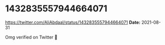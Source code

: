 # 1432835557944664071
https://twitter.com/AliAbdaal/status/1432835557944664071
**Date:** 2021-08-31

Omg verified on Twitter 🎉
